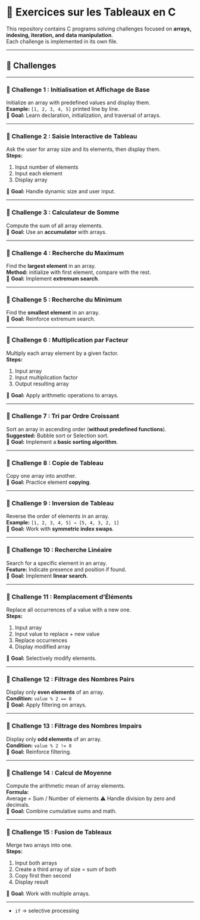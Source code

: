 # 📘 Exercices sur les Tableaux en C

This repository contains C programs solving challenges focused on **arrays, indexing, iteration, and data manipulation**.  
Each challenge is implemented in its own file.

---

## 📑 Challenges

---

### 🔹 Challenge 1 : Initialisation et Affichage de Base
Initialize an array with predefined values and display them.  
**Example:** `[1, 2, 3, 4, 5]` printed line by line.  
🎯 **Goal:** Learn declaration, initialization, and traversal of arrays.

---

### 🔹 Challenge 2 : Saisie Interactive de Tableau
Ask the user for array size and its elements, then display them.  
**Steps:**  
1. Input number of elements  
2. Input each element  
3. Display array  

🎯 **Goal:** Handle dynamic size and user input.

---

### 🔹 Challenge 3 : Calculateur de Somme
Compute the sum of all array elements.  
🎯 **Goal:** Use an **accumulator** with arrays.

---

### 🔹 Challenge 4 : Recherche du Maximum
Find the **largest element** in an array.  
**Method:** initialize with first element, compare with the rest.  
🎯 **Goal:** Implement **extremum search**.

---

### 🔹 Challenge 5 : Recherche du Minimum
Find the **smallest element** in an array.  
🎯 **Goal:** Reinforce extremum search.

---

### 🔹 Challenge 6 : Multiplication par Facteur
Multiply each array element by a given factor.  
**Steps:**  
1. Input array  
2. Input multiplication factor  
3. Output resulting array  

🎯 **Goal:** Apply arithmetic operations to arrays.

---

### 🔹 Challenge 7 : Tri par Ordre Croissant
Sort an array in ascending order (**without predefined functions**).  
**Suggested:** Bubble sort or Selection sort.  
🎯 **Goal:** Implement a **basic sorting algorithm**.

---

### 🔹 Challenge 8 : Copie de Tableau
Copy one array into another.  
🎯 **Goal:** Practice element **copying**.

---

### 🔹 Challenge 9 : Inversion de Tableau
Reverse the order of elements in an array.  
**Example:** `[1, 2, 3, 4, 5] → [5, 4, 3, 2, 1]`  
🎯 **Goal:** Work with **symmetric index swaps**.

---

### 🔹 Challenge 10 : Recherche Linéaire
Search for a specific element in an array.  
**Feature:** Indicate presence and position if found.  
🎯 **Goal:** Implement **linear search**.

---

### 🔹 Challenge 11 : Remplacement d’Éléments
Replace all occurrences of a value with a new one.  
**Steps:**  
1. Input array  
2. Input value to replace + new value  
3. Replace occurrences  
4. Display modified array  

🎯 **Goal:** Selectively modify elements.

---

### 🔹 Challenge 12 : Filtrage des Nombres Pairs
Display only **even elements** of an array.  
**Condition:** `value % 2 == 0`  
🎯 **Goal:** Apply filtering on arrays.

---

### 🔹 Challenge 13 : Filtrage des Nombres Impairs
Display only **odd elements** of an array.  
**Condition:** `value % 2 != 0`  
🎯 **Goal:** Reinforce filtering.

---

### 🔹 Challenge 14 : Calcul de Moyenne
Compute the arithmetic mean of array elements.  
**Formula:**  
Average = Sum / Number of elements
⚠️ Handle division by zero and decimals.  
🎯 **Goal:** Combine cumulative sums and math.

---

### 🔹 Challenge 15 : Fusion de Tableaux
Merge two arrays into one.  
**Steps:**  
1. Input both arrays  
2. Create a third array of size = sum of both  
3. Copy first then second  
4. Display result  

🎯 **Goal:** Work with multiple arrays.

---

- `if` → selective processing  
